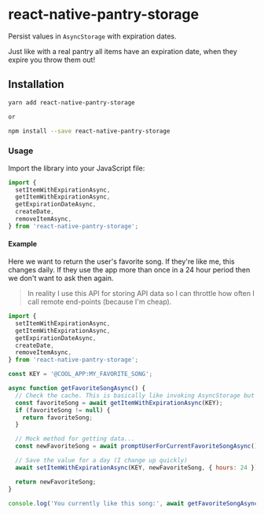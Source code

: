 # react-native-pantry-storage

Persist values in `AsyncStorage` with expiration dates.

Just like with a real pantry all items have an expiration date, when they expire you throw them out!

## Installation

```bash
yarn add react-native-pantry-storage

or

npm install --save react-native-pantry-storage
```

### Usage

Import the library into your JavaScript file:

```js
import {
  setItemWithExpirationAsync,
  getItemWithExpirationAsync,
  getExpirationDateAsync,
  createDate,
  removeItemAsync,
} from 'react-native-pantry-storage';
```

#### Example

Here we want to return the user's favorite song. If they're like me, this changes daily. If they use the app more than once in a 24 hour period then we don't want to ask then again.

> In reality I use this API for storing API data so I can throttle how often I call remote end-points (because I'm cheap).

```js
import {
  setItemWithExpirationAsync,
  getItemWithExpirationAsync,
  getExpirationDateAsync,
  createDate,
  removeItemAsync,
} from 'react-native-pantry-storage';

const KEY = '@COOL_APP:MY_FAVORITE_SONG';

async function getFavoriteSongAsync() {
  // Check the cache. This is basically like invoking AsyncStorage but if the data expired then it gets thrown out and `null` is returned.
  const favoriteSong = await getItemWithExpirationAsync(KEY);
  if (favoriteSong != null) {
    return favoriteSong;
  }

  // Mock method for getting data...
  const newFavoriteSong = await promptUserForCurrentFavoriteSongAsync();

  // Save the value for a day (I change up quickly)
  await setItemWithExpirationAsync(KEY, newFavoriteSong, { hours: 24 });

  return newFavoriteSong;
}

console.log('You currently like this song:', await getFavoriteSongAsync());
```
